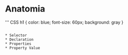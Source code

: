 # Anatomia  

''' CSS
 h1 {
     color: blue;
     font-size: 60px;
     background: gray 
    }
``````

* Selector
* Declaration   
* Properties
* Property Value